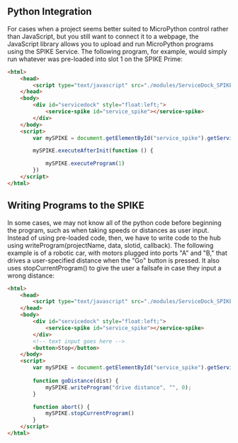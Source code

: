 ## Python Integration
For cases when a project seems better suited to MicroPython control rather than JavaScript, but you still want to connect it to a webpage, the JavaScript library allows you to upload and run MicroPython programs using the SPIKE Service. The following program, for example, would simply run whatever was pre-loaded into slot 1 on the SPIKE Prime:

```HTML
<html>
    <head>
        <script type="text/javascript" src="./modules/ServiceDock_SPIKE.js"></script>
    </head>
    <body>
        <div id="servicedock" style="float:left;">
            <service-spike id="service_spike"></service-spike>
        </div>
    </body>
    <script>
        var mySPIKE = document.getElementById("service_spike").getService()

        mySPIKE.executeAfterInit(function () {

            mySPIKE.executeProgram(1)
        })
    </script>
</html>
```

## Writing Programs to the SPIKE
In some cases, we may not know all of the python code before beginning the program, such as when taking speeds or distances as user input. Instead of using pre-loaded code, then, we have to write code to the hub using writeProgram(projectName, data, slotid, callback). The following example is of a robotic car, with motors plugged into ports "A" and "B," that drives a user-specified distance when the "Go" button is pressed. It also uses stopCurrentProgram() to give the user a failsafe in case they input a wrong distance:

```HTML
<html>
    <head>
        <script type="text/javascript" src="./modules/ServiceDock_SPIKE.js"></script>
    </head>
    <body>
        <div id="servicedock" style="float:left;">
            <service-spike id="service_spike"></service-spike>
        </div>
        <!-- text input goes here -->
        <button>Stop</button>
    </body>
    <script>
        var mySPIKE = document.getElementById("service_spike").getService()
        
        function goDistance(dist) {
            mySPIKE.writeProgram("drive distance", "", 0);
        }

        function abort() {
            mySPIKE.stopCurrentProgram()
        }
    </script>
</html>
```